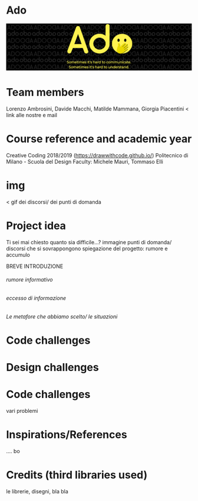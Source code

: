# Ado
![Header](imgr/logo.png)
# Team members
Lorenzo Ambrosini, Davide Macchi, Matilde Mammana, Giorgia Piacentini
< link alle nostre e mail
# Course reference and academic year
Creative Coding 2018/2019 (https://drawwithcode.github.io/)
Politecnico di Milano - Scuola del Design
Faculty: Michele Mauri, Tommaso Elli
# img
< gif dei discorsi/ dei punti di domanda
# Project idea
Ti sei mai chiesto quanto sia difficile...? immagine punti di domanda/ discorsi che si sovrappongono
spiegazione del progetto: rumore e accumulo

BREVE INTRODUZIONE

###### rumore informativo 

###### eccesso di informazione


###### Le metafore che abbiamo scelto/ le situazioni


# Code challenges
# Design challenges
# Code challenges

vari problemi
# Inspirations/References
.... bo
# Credits (third libraries used)
le librerie, disegni, bla bla 


